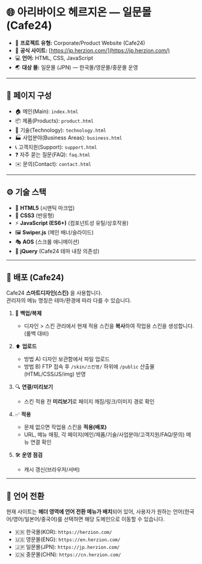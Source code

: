 # 🌐 아리바이오 헤르지온 — 일문몰 (Cafe24)

- 🏢 **프로젝트 유형:** Corporate/Product Website (Cafe24)  
- 🔗 **공식 사이트:** [https://jp.herzion.com/](https://jp.herzion.com/)  
- 💻 **언어:** HTML, CSS, JavaScript  
- 🌏 **대상 몰:** 일문몰 (JPN) — 한국몰/영문몰/중문몰 운영  

---

## 📄 페이지 구성
- 🏠 메인(Main): `index.html`  
- 📦 제품(Products): `product.html`  
- 🔬 기술(Technology): `technology.html`  
- 🏭 사업분야(Business Areas): `business.html`  
- 📞 고객지원(Support): `support.html`  
- ❓ 자주 묻는 질문(FAQ): `faq.html`  
- ✉️ 문의(Contact): `contact.html`  

---

## ⚙️ 기술 스택
- 📝 **HTML5** (시맨틱 마크업)  
- 🎨 **CSS3** (반응형)  
- ⚡ **JavaScript (ES6+)** (컴포넌트성 유틸/상호작용)  
- 🖼️ **Swiper.js** (메인 배너/슬라이드)  
- 🎭 **AOS** (스크롤 애니메이션)  
- 🧩 **jQuery** (Cafe24 테마 내장 의존성)  

---

## 🚀 배포 (Cafe24)

Cafe24 **스마트디자인(스킨)** 을 사용합니다.  
관리자의 메뉴 명칭은 테마/환경에 따라 다를 수 있습니다.  

1. 📂 **백업/복제**  
   - 디자인 > 스킨 관리에서 현재 적용 스킨을 **복사**하여 작업용 스킨을 생성합니다. (롤백 대비)

2. ⬆️ **업로드**  
   - 방법 A) 디자인 보관함에서 파일 업로드  
   - 방법 B) FTP 접속 후 `/skin/스킨명/` 하위에 `/public` 산출물(HTML/CSS/JS/img) 반영  

3. 🔍 **연결/미리보기**  
   - 스킨 적용 전 **미리보기**로 페이지 깨짐/링크/이미지 경로 확인  

4. ✅ **적용**  
   - 문제 없으면 작업용 스킨을 **적용(배포)**  
   - URL, 메뉴 매핑, 각 페이지(메인/제품/기술/사업분야/고객지원/FAQ/문의) 메뉴 연결 확인  

5. 🛠️ **운영 점검**  
   - 캐시 갱신(브라우저/서버)  

---

## 🔁 언어 전환

현재 사이트는 **헤더 영역에 언어 전환 메뉴가 배치**되어 있어, 사용자가 원하는 언어(한국어/영어/일본어/중국어)를 선택하면 해당 도메인으로 이동할 수 있습니다.  

- 🇰🇷 한국몰(KOR): `https://herzion.com/`  
- 🇺🇸 영문몰(ENG): `https://en.herzion.com/`  
- 🇯🇵 일문몰(JPN): `https://jp.herzion.com/`  
- 🇨🇳 중문몰(CHN): `https://cn.herzion.com/`  

